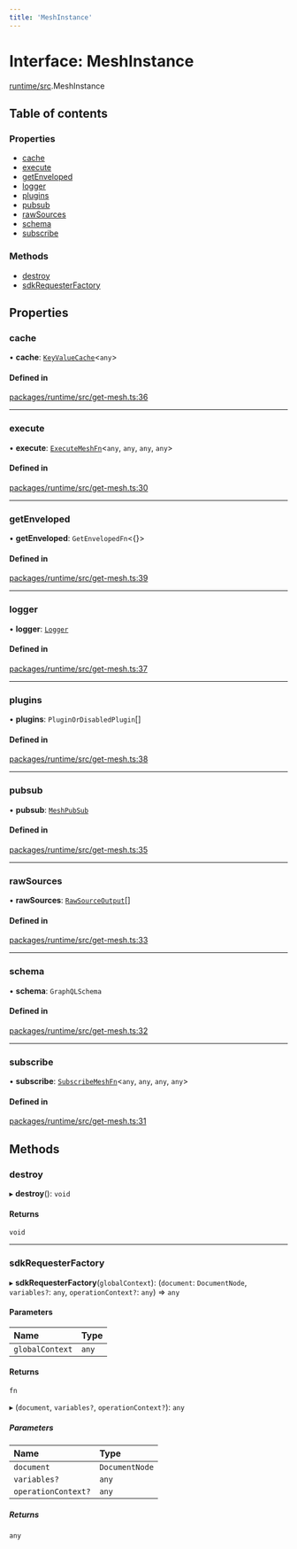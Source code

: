 ```yaml
---
title: 'MeshInstance'
---
```


# Interface: MeshInstance

[runtime/src](../modules/runtime_src).MeshInstance

## Table of contents

### Properties

- [cache](runtime_src.MeshInstance#cache)
- [execute](runtime_src.MeshInstance#execute)
- [getEnveloped](runtime_src.MeshInstance#getenveloped)
- [logger](runtime_src.MeshInstance#logger)
- [plugins](runtime_src.MeshInstance#plugins)
- [pubsub](runtime_src.MeshInstance#pubsub)
- [rawSources](runtime_src.MeshInstance#rawsources)
- [schema](runtime_src.MeshInstance#schema)
- [subscribe](runtime_src.MeshInstance#subscribe)

### Methods

- [destroy](runtime_src.MeshInstance#destroy)
- [sdkRequesterFactory](runtime_src.MeshInstance#sdkrequesterfactory)

## Properties

### cache

• **cache**: [`KeyValueCache`](types_src.KeyValueCache)\<`any`>

#### Defined in

[packages/runtime/src/get-mesh.ts:36](https://github.com/Urigo/graphql-mesh/blob/master/packages/runtime/src/get-mesh.ts#L36)

___

### execute

• **execute**: [`ExecuteMeshFn`](../modules/runtime_src#executemeshfn)\<`any`, `any`, `any`, `any`>

#### Defined in

[packages/runtime/src/get-mesh.ts:30](https://github.com/Urigo/graphql-mesh/blob/master/packages/runtime/src/get-mesh.ts#L30)

___

### getEnveloped

• **getEnveloped**: `GetEnvelopedFn`\<\{}>

#### Defined in

[packages/runtime/src/get-mesh.ts:39](https://github.com/Urigo/graphql-mesh/blob/master/packages/runtime/src/get-mesh.ts#L39)

___

### logger

• **logger**: [`Logger`](../modules/types_src#logger)

#### Defined in

[packages/runtime/src/get-mesh.ts:37](https://github.com/Urigo/graphql-mesh/blob/master/packages/runtime/src/get-mesh.ts#L37)

___

### plugins

• **plugins**: `PluginOrDisabledPlugin`[]

#### Defined in

[packages/runtime/src/get-mesh.ts:38](https://github.com/Urigo/graphql-mesh/blob/master/packages/runtime/src/get-mesh.ts#L38)

___

### pubsub

• **pubsub**: [`MeshPubSub`](types_src.MeshPubSub)

#### Defined in

[packages/runtime/src/get-mesh.ts:35](https://github.com/Urigo/graphql-mesh/blob/master/packages/runtime/src/get-mesh.ts#L35)

___

### rawSources

• **rawSources**: [`RawSourceOutput`](../modules/types_src#rawsourceoutput)[]

#### Defined in

[packages/runtime/src/get-mesh.ts:33](https://github.com/Urigo/graphql-mesh/blob/master/packages/runtime/src/get-mesh.ts#L33)

___

### schema

• **schema**: `GraphQLSchema`

#### Defined in

[packages/runtime/src/get-mesh.ts:32](https://github.com/Urigo/graphql-mesh/blob/master/packages/runtime/src/get-mesh.ts#L32)

___

### subscribe

• **subscribe**: [`SubscribeMeshFn`](../modules/runtime_src#subscribemeshfn)\<`any`, `any`, `any`, `any`>

#### Defined in

[packages/runtime/src/get-mesh.ts:31](https://github.com/Urigo/graphql-mesh/blob/master/packages/runtime/src/get-mesh.ts#L31)

## Methods

### destroy

▸ **destroy**(): `void`

#### Returns

`void`

___

### sdkRequesterFactory

▸ **sdkRequesterFactory**(`globalContext`): (`document`: `DocumentNode`, `variables?`: `any`, `operationContext?`: `any`) => `any`

#### Parameters

| Name | Type |
| :------ | :------ |
| `globalContext` | `any` |

#### Returns

`fn`

▸ (`document`, `variables?`, `operationContext?`): `any`

##### Parameters

| Name | Type |
| :------ | :------ |
| `document` | `DocumentNode` |
| `variables?` | `any` |
| `operationContext?` | `any` |

##### Returns

`any`
